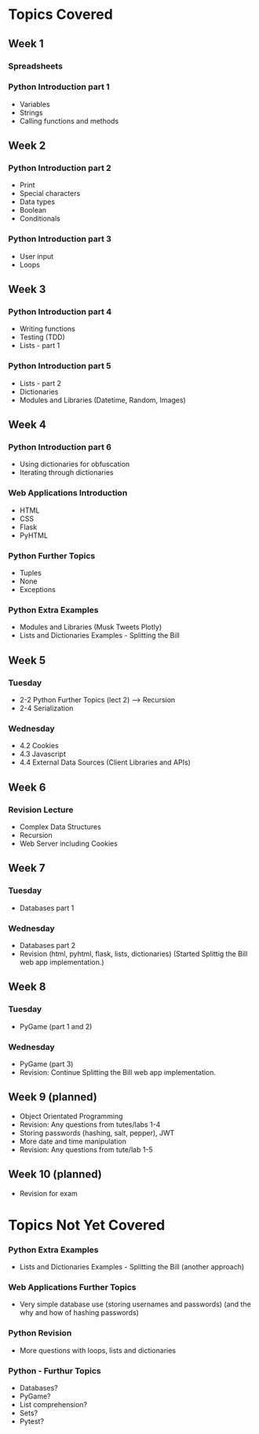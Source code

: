 # Topics Covered

## Week 1

### Spreadsheets

### Python Introduction part 1
* Variables
* Strings
* Calling functions and methods

## Week 2

### Python Introduction part 2
* Print
* Special characters
* Data types
* Boolean
* Conditionals

### Python Introduction part 3
* User input
* Loops

## Week 3

### Python Introduction part 4
* Writing functions
* Testing (TDD)
* Lists - part 1

### Python Introduction part 5
* Lists - part 2
* Dictionaries
* Modules and Libraries (Datetime, Random, Images)

## Week 4

### Python Introduction part 6
* Using dictionaries for obfuscation
* Iterating through dictionaries

### Web Applications Introduction
* HTML
* CSS
* Flask
* PyHTML

### Python Further Topics
* Tuples
* None
* Exceptions

### Python Extra Examples
* Modules and Libraries (Musk Tweets Plotly)
* Lists and Dictionaries Examples - Splitting the Bill

## Week 5

### Tuesday

* 2-2 Python Further Topics (lect 2) --> Recursion
* 2-4 Serialization

### Wednesday

* 4.2 Cookies
* 4.3 Javascript
* 4.4 External Data Sources (Client Libraries and APIs)

## Week 6

### Revision Lecture

* Complex Data Structures
* Recursion
* Web Server including Cookies

## Week 7

### Tuesday

* Databases part 1

### Wednesday

* Databases part 2
* Revision (html, pyhtml, flask, lists, dictionaries) (Started Splittig the Bill web app implementation.)

## Week 8

### Tuesday

* PyGame (part 1 and 2)

### Wednesday

* PyGame (part 3)
* Revision: Continue Splitting the Bill web app implementation.

## Week 9 (planned)

* Object Orientated Programming
* Revision: Any questions from tutes/labs 1-4
* Storing passwords (hashing, salt, pepper), JWT
* More date and time manipulation
* Revision: Any questions from tute/lab 1-5

## Week 10 (planned)

* Revision for exam

# Topics Not Yet Covered

### Python Extra Examples
* Lists and Dictionaries Examples - Splitting the Bill (another approach)

### Web Applications Further Topics
* Very simple database use (storing usernames and passwords) (and the why and how of hashing passwords)

### Python Revision
* More questions with loops, lists and dictionaries


### Python - Furthur Topics

* Databases?
* PyGame?
* List comprehension?
* Sets?
* Pytest?


